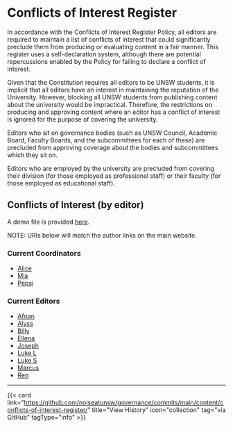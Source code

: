 # Conflicts of Interest Register

In accordance with the Conflicts of Interest Register Policy, all editors are required to maintain a list of conflicts of interest that could significantly preclude them from producing or evaluating content in a fair manner. This register uses a self-declaration system, although there are potential repercussions enabled by the Policy for failing to declare a conflict of interest.

Given that the Constitution requires all editors to be UNSW students, it is implicit that all editors have an interest in maintaining the reputation of the University. However, blocking all UNSW students from publishing content about the university would be impractical. Therefore, the restrictions on producing and approving content where an editor has a conflict of interest is ignored for the purpose of covering the university.

Editors who sit on governance bodies (such as UNSW Council, Academic Board, Faculty Boards, and the subcommittees for each of these) are precluded from approving coverage about the bodies and subcommittees which they sit on.

Editors who are employed by the university are precluded from covering their division (for those employed as professional staff) or their faculty (for those employed as educational staff).

## Conflicts of Interest (by editor)

A demo file is provided [here](demo).

NOTE: URIs below will match the author links on the main website.

### Current Coordinators

- [Alice](alice-thompson)
- [Mia](mia-rw)
- [Pepsi](pepsi)

### Current Editors

- [Afnan](afnan-sheikh)
- [Alyss](alyss-cachia)
- [Billy](billy-sm)
- [Ellena](ellena-cf)
- [Joseph](joseph-bellia)
- [Luke L](luke-levett)
- [Luke S](luke-sheridan)
- [Marcus](marcus-pepperell)
- [Ren](ren-woodward)

---

{{< card link="https://github.com/noiseatunsw/governance/commits/main/content/conflicts-of-interest-register/" title="View History" icon="collection" tag="via GitHub" tagType="info" >}}